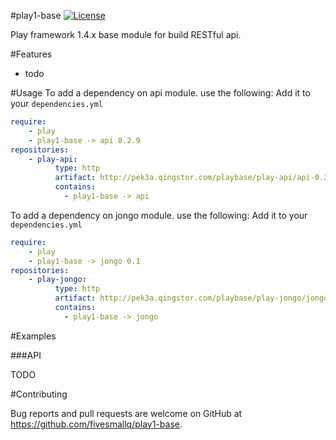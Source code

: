 #play1-base
[![License](https://img.shields.io/badge/license-Apache%202-4EB1BA.svg)](https://www.apache.org/licenses/LICENSE-2.0.html)

Play framework 1.4.x base module for build RESTful api.

#Features

* todo


#Usage
To add a dependency on api module. use the following:
Add it to your ``dependencies.yml``
```yaml
require:
    - play
    - play1-base -> api 0.2.9
repositories:
    - play-api:
          type: http
          artifact: http://pek3a.qingstor.com/playbase/play-api/api-0.2.9.zip
          contains:
            - play1-base -> api
```

To add a dependency on jongo module. use the following:
Add it to your ``dependencies.yml``
```yaml
require:
    - play
    - play1-base -> jongo 0.1
repositories:
    - play-jongo:
          type: http
          artifact: http://pek3a.qingstor.com/playbase/play-jongo/jongo-0.1.zip
          contains:
            - play1-base -> jongo
```


#Examples

###API

TODO



#Contributing

Bug reports and pull requests are welcome on GitHub at https://github.com/fivesmallq/play1-base.
